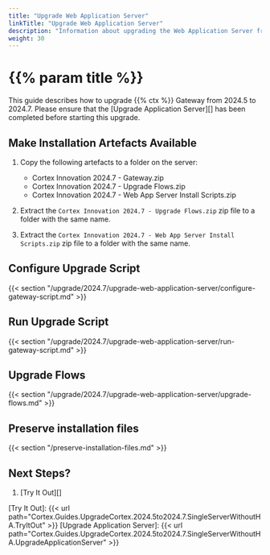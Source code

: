 ```yaml
---
title: "Upgrade Web Application Server"
linkTitle: "Upgrade Web Application Server"
description: "Information about upgrading the Web Application Server from 2024.5 to 2024.7."
weight: 30
---
```


# {{% param title %}}

This guide describes how to upgrade {{% ctx %}} Gateway from 2024.5 to 2024.7. Please ensure that the [Upgrade Application Server][] has been completed before starting this upgrade.

## Make Installation Artefacts Available

1. Copy the following artefacts to a folder on the server:

   * Cortex Innovation 2024.7 - Gateway.zip
   * Cortex Innovation 2024.7 - Upgrade Flows.zip
   * Cortex Innovation 2024.7 - Web App Server Install Scripts.zip

1. Extract the `Cortex Innovation 2024.7 - Upgrade Flows.zip` zip file to a folder with the same name.
1. Extract the `Cortex Innovation 2024.7 - Web App Server Install Scripts.zip` zip file to a folder with the same name.

## Configure Upgrade Script

{{< section "/upgrade/2024.7/upgrade-web-application-server/configure-gateway-script.md" >}}

## Run Upgrade Script

{{< section "/upgrade/2024.7/upgrade-web-application-server/run-gateway-script.md" >}}

## Upgrade Flows

{{< section "/upgrade/2024.7/upgrade-web-application-server/upgrade-flows.md" >}}

## Preserve installation files

{{< section "/preserve-installation-files.md" >}}

## Next Steps?

1. [Try It Out][]

[Try It Out]: {{< url path="Cortex.Guides.UpgradeCortex.2024.5to2024.7.SingleServerWithoutHA.TryItOut" >}}
[Upgrade Application Server]: {{< url path="Cortex.Guides.UpgradeCortex.2024.5to2024.7.SingleServerWithoutHA.UpgradeApplicationServer" >}}
